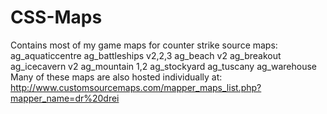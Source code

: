 CSS-Maps
========
Contains most of my game maps for counter strike source maps: ag_aquaticcentre ag_battleships v2,2,3 ag_beach v2 ag_breakout ag_icecavern v2 ag_mountain 1,2 ag_stockyard ag_tuscany ag_warehouse Many of these maps are also hosted individually at: http://www.customsourcemaps.com/mapper_maps_list.php?mapper_name=dr%20drei
